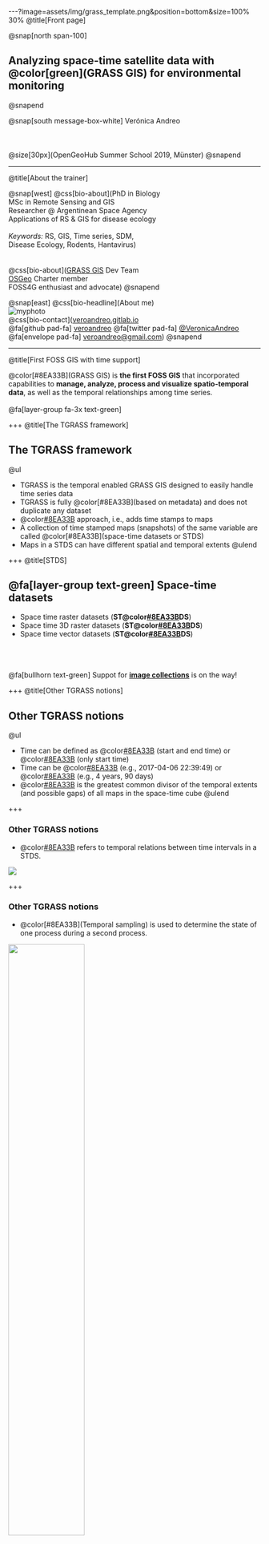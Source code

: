 ---?image=assets/img/grass_template.png&position=bottom&size=100% 30%
@title[Front page]

@snap[north span-100]
<br>
<h2>Analyzing space-time satellite data with @color[green](GRASS GIS) for environmental monitoring</h2>
@snapend

@snap[south message-box-white]
Verónica Andreo
<br><br><br><br>
@size[30px](OpenGeoHub Summer School 2019, M&uuml;nster)
@snapend


---
@title[About the trainer]

@snap[west]
@css[bio-about](PhD in Biology<br>MSc in Remote Sensing and GIS<br>Researcher @ Argentinean Space Agency<br>Applications of RS & GIS for disease ecology<br><br><i>Keywords:</i> RS, GIS, Time series, SDM,<br>Disease Ecology, Rodents, Hantavirus)
<br><br><br>
@css[bio-about](<a href="https://grass.osgeo.org/">GRASS GIS</a> Dev Team<br><a href="https://www.osgeo.org/">OSGeo</a> Charter member<br>FOSS4G enthusiast and advocate)
@snapend

@snap[east]
@css[bio-headline](About me)
<br>
![myphoto](assets/img/vero_round_small.png)
<br>
@css[bio-contact](<a href="https://veroandreo.gitlab.io/">veroandreo.gitlab.io</a><br>@fa[github pad-fa] <a href="https://github.com/veroandreo/">veroandreo</a> @fa[twitter pad-fa] <a href="https://twitter.com/VeronicaAndreo">@VeronicaAndreo</a><br>@fa[envelope pad-fa] veroandreo@gmail.com)
@snapend


---
@title[First FOSS GIS with time support]

@color[#8EA33B](GRASS GIS) is **the first FOSS GIS** that incorporated
capabilities to **manage, analyze, process and visualize spatio-temporal
data**, as well as the temporal relationships among time series.
<br><br>
@fa[layer-group fa-3x text-green]


+++
@title[The TGRASS framework]

## The TGRASS framework

@ul
- TGRASS is the temporal enabled GRASS GIS designed to easily handle time series data
- TGRASS is fully @color[#8EA33B](based on metadata) and does not duplicate any dataset
- @color[#8EA33B](Snapshot) approach, i.e., adds time stamps to maps
- A collection of time stamped maps (snapshots) of the same variable are called @color[#8EA33B](space-time datasets or STDS)
- Maps in a STDS can have different spatial and temporal extents
@ulend

<!---
TGRASS uses an SQL database to store the temporal and spatial extension
of STDS, as well as the topological relationships among maps and among
STDS in each mapset.
--->


+++
@title[STDS]

## @fa[layer-group text-green] Space-time datasets

- Space time raster datasets (**ST@color[#8EA33B](R)DS**)
- Space time 3D raster datasets (**ST@color[#8EA33B](R3)DS**)
- Space time vector datasets (**ST@color[#8EA33B](V)DS**)

<br><br><br>
@fa[bullhorn text-green] Suppot for [**image collections**](https://github.com/OSGeo/grass/pull/63) is on the way! 


+++
@title[Other TGRASS notions]

## Other TGRASS notions

@ul
- Time can be defined as @color[#8EA33B](intervals) (start and end time) or @color[#8EA33B](instances) (only start time)
- Time can be @color[#8EA33B](absolute) (e.g., 2017-04-06 22:39:49) or @color[#8EA33B](relative) (e.g., 4 years, 90 days)
- @color[#8EA33B](Granularity) is the greatest common divisor of the temporal extents (and possible gaps) of all maps in the space-time cube
@ulend


+++
### Other TGRASS notions

- @color[#8EA33B](Topology) refers to temporal relations between time intervals in a STDS.

<img src="assets/img/temp_relation.png">


+++
### Other TGRASS notions

- @color[#8EA33B](Temporal sampling) is used to determine the state of one process during a second process.

<img src="assets/img/temp_samplings.png" width="55%">


+++
@title[Temporal modules]

## @fa[tools text-green] Spatio-temporal modules

- @color[#8EA33B](**t.\***): General modules to handle STDS of all types
- @color[#8EA33B](**t.rast.\***): Modules that deal with STRDS
- @color[#8EA33B](**t.rast3d.\***): Modules that deal with STR3DS
- @color[#8EA33B](**t.vect.\***): Modules that deal with STVDS


---?image=assets/img/grass_template.png&position=bottom&size=100% 30%
@title[TGRASS workflow]

## TGRASS framework and workflow


+++?image=assets/img/tgrass_flowchart.png&position=center&size=auto 93%


---?image=assets/img/grass_template.png&position=bottom&size=100% 30%

## Hands-on to NDVI time series for environmental monitoring @fa[layer-group text-13 text-green]
<br>

---
@snap[north-west span-60]
<h3>Overview</h3>
@snapend

@snap[west span-100]
<br><br>
@ol[list-content-verbose]
- Data for the session
- Get familiar with the data
- Use of reliability band
- Create NDVI time series
- Gap-filling: HANTS
- Phenological indices
- NDWI time series
- Regression between NDVI and NDWI
@olend
@snapend

---
@title[Sample location and code]

@snap[north span-100]
### Sample location: North Carolina
@snapend

@snap[west span-60]
<br>
@ul[](false)
- Download the [**North Carolina location**](https://github.com/veroandreo/grass_opengeohub2019/raw/master/data/nc_basic_ogh_2019.zip)
- Create a folder in your `$HOME` directory (or Documents) and name it `grassdata`
- Unzip the file `nc_basic_ogh_2019.zip` within `grassdata`
- Download the [GRASS script](https://github.com/veroandreo/grass_opengeohub2019/raw/master/code/ndvi_time_series_code.sh?inline=false) to follow the session
@ulend
@snapend

@snap[east span-40]
<br><br>
<iframe width="425" height="350" frameborder="0" scrolling="no" marginheight="0" marginwidth="0" src="https://www.openstreetmap.org/export/embed.html?bbox=-92.32910156250001%2C31.297327991404266%2C-73.98193359375001%2C38.89103282648846&amp;layer=mapnik" style="border: 1px solid black"></iframe><br/><small><a href="https://www.openstreetmap.org/#map=7/35.183/-83.156">View Larger Map</a></small>
@snapend


+++
@title[Sample mapset and code]

### Data for the session

- MODIS Vegetation product: <a href="https://lpdaac.usgs.gov/products/mod13c2v006/">MOD13C2 Collection 6</a>
- Global monthly composites
- Spatial resolution: 5600m 

<br>
@img[span-60](assets/img/mod13c2_global_ndvi.png)


---?image=assets/img/grass_template.png&position=bottom&size=100% 30%

## Let's start GRASS GIS! @fa[grin-hearts text-15 text-pink fa-spin]


---?code=code/ndvi_time_series_code.sh&lang=bash&title=Get familiar with NDVI data

@[85-88](List files and get info and stats)
@[90-92](Set computational region)
@[94-95](Set a MASK to focus only on NC state)


+++
> @fa[tasks] **Task**: 
> - Display EVI, NIR and QA maps and get information about minimum and maximum values
> - What do you notice about the values?

Note:

Values are scaled as follows 

- NDVI and EVI, from -2000 to 10000
- Bands, from 0 to 10000
- QA band, from 0 to 65534


---
### Use of reliability band

<br>
> @fa[tasks] **Task**: 
> - Read about this reliability band at the [MOD13 User guide](https://lpdaac.usgs.gov/documents/103/MOD13_User_Guide_V6.pdf) (pag 27)
> - Display one of the pixel reliability bands along with NDVI band of the same date
> - Select only pixels with value 0 (Good quality) in the pixel reliability band. What do you notice?


Note:

- -1 Fill/NoData  Not Processed
- 0  Good Data  Use with confidence
- 1  Marginal data  Useful, but look at other QA information
- 2  Snow/Ice  Target covered with snow/ice 
- 3  Cloudy  Target not visible, covered with cloud
- 4  Estimated  From MODIS historic time series 


+++?code=code/ndvi_time_series_code.sh&lang=bash&title=Use of reliability band

@[103-108](*nix - Keep only best quality pixels)
@[110-115](Windows - Keep only best quality pixels)
@[117-132](Keep only best quality pixels - all maps)


+++
> @fa[tasks] **Task**: Compare stats among original and filtered NDVI maps for the same date using [r.univar](https://grass.osgeo.org/grass76/manuals/r.univar.html). Do stats differ?

<br><br>
To decode QA bits from the QA band there's a specific GRASS GIS module: [i.modis.qc](https://grass.osgeo.org/grass76/manuals/i.modis.qc.html)


Note:

- One gets a band per QA bit and per date and then, it should be applied to each NDVI date as we did with the pixel reliability band


---?code=code/ndvi_time_series_code.sh&lang=bash&title=Create time series

@[140-144](Create the STRDS)
@[146-147](Check STRDS was created)
@[149-150](Create file with list of maps)
@[152-155](Register maps)
@[157-158](Print time series info)
@[160-161](Print list of maps in STRDS)


+++
> @fa[tasks] **Task**: Visually explore the values of the time series in different points. 
> Use [g.gui.tplot](https://grass.osgeo.org/grass76/manuals/g.gui.tplot.html) 
> and select different points interactively.

<br>
@img[span-65](assets/img/monthly_ndvi.png)


---?code=code/ndvi_time_series_code.sh&lang=bash&title=Missing data

@[169-170](Get time series stats)
@[172-175](Count valid data)
@[177-179](Get total number of maps)
@[181-184](Estimate percentage of missing data)


+++
> @fa[tasks] **Task**: 
> - Display the map representing the percentage of missing data and explore values
> - Get univariate statistics of this map

@snap[south-east span-40]
@fa[lightbulb] Hint: [r.univar](https://grass.osgeo.org/grass76/manuals/r.univar.html)
@snapend


---
### Temporal gap-filling

- Harmonic Analysis of Time Series (HANTS).
- Implemented in [r.hants](https://grass.osgeo.org/grass7/manuals/addons/r.hants.html) add-on

<br>
<img src="assets/img/evi_evi_hants.png" width="60%">

<br>
@size[22px](See <a href="https://www.tandfonline.com/doi/abs/10.1080/014311600209814">Roerink et al. 2000</a> for more details)

Note:

- there are different techniques to inpute/fill missing data both in space and time
- in tgrass, we have t.rast.gapfill, r.series.lwr and r.hants
- since ndvi is a cyclic variable, we'll use HANTS


+++?code=code/ndvi_time_series_code.sh&lang=bash&title=Temporal gap-filling: HANTS

@[192-193](Install r.hants extension)
@[195-200](*nix - List maps and gap-fill with r.hants)
@[202-206](Windows - List maps and gap-fill with r.hants)
@[208-223](Patch original and gapfilled maps)
@[225-229](Create time series with patched data)
@[231-238](List and register maps in time series)
@[240-241](Print time series info)


+++
> @fa[tasks] **Task**: 
> - Graphically assess the results of HANTS reconstruction in pixels with higher percentage of missing data 
> - Obtain univariate statistics for the new time series

@snap[south-east span-60]
@fa[lightbulb] Hints: [g.gui.tplot](https://grass.osgeo.org/grass76/manuals/g.gui.tplot.html) and [t.rast.univar](https://grass.osgeo.org/grass76/manuals/t.rast.univar.html)
@snapend


---

### Phenology

- The study of periodic plant and animal life cycle events and how these are influenced by seasonal and interannual variations in climate
- We will estimate indices to characterize different aspects of phenology:
    - min and max NDVI values
    - dates of min and max NDVI values
    - rate of change
    - length, start and end of growing season
   

+++?code=code/ndvi_time_series_code.sh&lang=bash&title=Phenological indices

@[249-256](Obtain maximum and minimum NDVI)
@[258-262](Replace STRDS values with start_month if they match overall max)
@[264-267](Get the earliest month in which the maximum appeared)
@[269-276](Get NDVI minimum per year starting in December)
@[278-281](Get index of minimum raster)
@[283-295](Create index to month reclassification rules)
@[297-299](Reclass index to month)
@[301-302](Remove intermediate time series)


+++
> @fa[tasks] **Task**: Display `max_ndvi_date` and `min_ndvi_date` maps from the terminal using wx monitors

@snap[south-east span-50]
@fa[lightbulb] Hints: [d.mon](https://grass.osgeo.org/grass76/manuals/d.mon.html) and [d.rast](https://grass.osgeo.org/grass76/manuals/d.rast.html)
@snapend


+++
> @fa[tasks] **Task**: Associate max and min LST with max and min NDVI, and max and min LST dates with max and min NDVI dates. 

<br>
@snap[south-east span-60]
@fa[lightbulb] Hints: [g.mapsets](https://grass.osgeo.org/grass76/manuals/g.mapsets.html) and [r.covar](https://grass.osgeo.org/grass76/manuals/r.covar.html)
@snapend


+++?code=code/ndvi_time_series_code.sh&lang=bash&title=Phenological indices

@[304-306](Add modis_lst to accessible mapsets path)
@[308-310](Correlation)
@[312-316](Get time series of slopes among consequtive maps)
@[318-324](Get maximum slope per year)


+++
> @fa[tasks] **Task**: Obtain a map with the highest growing rate per pixel in the period 2015-2017 and display it from the terminal

@img[span-65](assets/img/ndvi_max_slope.png)

<br>
@snap[south-east span-50]
@fa[lightbulb] Hint: [t.rast.series](https://grass.osgeo.org/grass76/manuals/t.rast.series.html)
@snapend


+++?code=code/ndvi_time_series_code.sh&lang=bash&title=Phenological indices

@[326-327](Install extension)
@[329-336](Determine start, end and length of growing season - *nix)
@[338-341](Determine start, end and length of growing season - windows)


+++
> @fa[tasks] **Task**: Display some of the resulting maps. What do they represent?

<br>
@snap[south-east span-60]
@fa[lightbulb] Check [r.seasons](https://grass.osgeo.org/grass7/manuals/addons/r.seasons.html) manual page
@snapend


+++?code=code/ndvi_time_series_code.sh&lang=bash&title=Phenological indices

@[343-344](Create a threshold map to use in r.seasons)
@[346-352](Use a threshold map instead of a threshold value)


+++
> @fa[tasks] **Task**: Use the threshold map in [r.seasons](https://grass.osgeo.org/grass7/manuals/addons/r.seasons.html) and compare output maps with the outputs of using a unique threshold value

@img[span-45](assets/img/ndvi_fixed_thres.png)
@img[span-45](assets/img/ndvi_variable_threshold.png)
<br>
@size[20px](Number of seasons with fixed threshold and using a varying threshold map)


---?code=code/ndvi_time_series_code.sh&lang=bash&title=Water index time series

@[360-369](Create time series of NIR and MIR)
@[371-373](List NIR and MIR files)
@[375-384](Register maps)
@[386-388](Print time series info)
@[390-393](Estimate NDWI time series)


+++
> @fa[tasks] **Task**: Get maximum and minimum values for each NDWI map and explore the time series plot in different points interactively

<br>
@snap[south-east span-60]
@fa[lightbulb] Hints: [t.rast.list](https://grass.osgeo.org/grass76/manuals/t.rast.list.html) and [g.gui.tplot](https://grass.osgeo.org/grass76/manuals/g.gui.tplot.html)
@snapend


---?code=code/ndvi_time_series_code.sh&lang=bash&title=Regression analysis

@[405-406](Install extension)
@[408-412](Rescale NDVI values)
@[414-419](*nix: Perform regression between NDVI and NDWI time series)
@[421-428](Windows: Perform regression between NDVI and NDWI time series)


+++
> @fa[tasks] **Task**: Where is the highest correlation among NDVI and NDWI?


---
## QUESTIONS?

<img src="assets/img/gummy-question.png" width="45%">


---
@title[Useful resources]

## Other (very) useful resources

- [Temporal data processing wiki](https://grasswiki.osgeo.org/wiki/Temporal_data_processing)
- [GRASS GIS and R for time series processing wiki](https://grasswiki.osgeo.org/wiki/Temporal_data_processing/GRASS_R_raster_time_series_processing)
- [GRASS GIS temporal workshop at NCSU](http://ncsu-geoforall-lab.github.io/grass-temporal-workshop/)
- [GRASS GIS workshop held in Jena 2018](http://training.gismentors.eu/grass-gis-workshop-jena-2018/index.html)
- [GRASS GIS course IRSAE 2018](http://training.gismentors.eu/grass-gis-irsae-winter-course-2018/index.html)
- [GRASS GIS course in Argentina 2018](https://gitlab.com/veroandreo/curso-grass-gis-rioiv)


---
@title[References]

## References

- Gebbert, S., Pebesma, E. (2014). *A temporal GIS for field based environmental modeling*. Environmental Modelling & Software, 53, 1-12. [DOI](https://doi.org/10.1016/j.envsoft.2013.11.001)
- Gebbert, S., Pebesma, E. (2017). *The GRASS GIS temporal framework*. International Journal of Geographical Information Science 31, 1273-1292. [DOI](http://dx.doi.org/10.1080/13658816.2017.1306862)
- Gebbert, S., Leppelt, T. and Pebesma, E. (2019). *A Topology Based Spatio-Temporal Map Algebra for Big Data Analysis*. Data, 4, 86. [DOI](https://doi.org/10.3390/data4020086)


---
@snap[north span-100]
<br>
**Thanks for your attention!!**
@snapend

@snap[south span-60]
@img[about-team-pic span-30](assets/img/vero_round_small.png)
<br>
Verónica Andreo
<br>
@css[bio-contact](@fa[github pad-fa] <a href="https://github.com/veroandreo/">veroandreo</a><br>@fa[twitter pad-fa] <a href="https://twitter.com/VeronicaAndreo">@VeronicaAndreo</a><br>@fa[envelope pad-fa] veroandreo@gmail.com)
<br><br>
@snapend


---
## The end! @fa[grin-beam-sweat fa-2x text-green fragment]
<br><br>

@snap[south span-50]
@size[18px](Presentation powered by)
<a href="https://gitpitch.com/">
<img src="assets/img/gitpitch_logo.png" width="30%"></a>
<br>
@snapend
